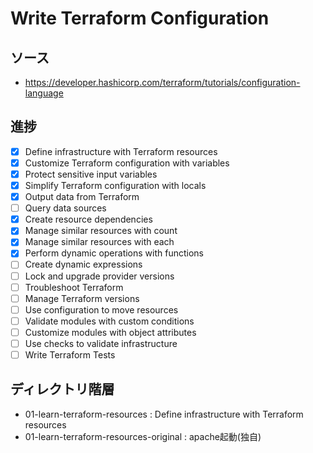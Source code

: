 # Write Terraform Configuration
## ソース
- https://developer.hashicorp.com/terraform/tutorials/configuration-language
## 進捗
- [x] Define infrastructure with Terraform resources
- [x] Customize Terraform configuration with variables
- [x] Protect sensitive input variables
- [x] Simplify Terraform configuration with locals
- [x] Output data from Terraform
- [ ] Query data sources
- [x] Create resource dependencies
- [x] Manage similar resources with count
- [x] Manage similar resources with each
- [x] Perform dynamic operations with functions
- [ ] Create dynamic expressions
- [ ] Lock and upgrade provider versions
- [ ] Troubleshoot Terraform
- [ ] Manage Terraform versions
- [ ] Use configuration to move resources
- [ ] Validate modules with custom conditions
- [ ] Customize modules with object attributes
- [ ] Use checks to validate infrastructure
- [ ] Write Terraform Tests
## ディレクトリ階層
- 01-learn-terraform-resources : Define infrastructure with Terraform resources
- 01-learn-terraform-resources-original : apache起動(独自)
